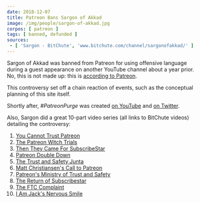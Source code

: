 ```yaml
---
date: 2018-12-07
title: Patreon Bans Sargon of Akkad
image: /img/people/sargon-of-akkad.jpg
corpos: [ patreon ]
tags: [ banned, defunded ]
sources:
 - [ 'Sargon - BitChute', 'www.bitchute.com/channel/sargonofakkad/' ]
---
```


Sargon of Akkad was banned from Patreon for using offensive language during a guest appearance on another YouTube channel about a year prior.
No, this is not made up: this is [according to Patreon](https://patreonhq.com/hate-speech-on-patreon-a9026e52c2cf).

This controversy set off a chain reaction of events, such as the conceptual planning of this site itself.

Shortly after, _#PatreonPurge_ was created [on YouTube](https://www.youtube.com/results?search_query=%23PatreonPurge) and [on Twitter](https://twitter.com/hashtag/PatreonPurge).

Also, Sargon did a great 10-part video series (all links to BitChute videos) detailing the controversy:
1. [You Cannot Trust Patreon](https://www.bitchute.com/video/4ThPdCicEsg/)
2. [The Patreon Witch Trials](https://www.bitchute.com/video/LkON93drONQ/)
3. [Then They Came For SubscribeStar](https://www.bitchute.com/video/qXRx98gpuRY/)
4. [Patreon Double Down](https://www.bitchute.com/video/m0K-A10iJC0/)
5. [The Trust and Safety Junta](https://www.bitchute.com/video/i12rFRbNYBk/)
6. [Matt Christiansen's Call to Patreon](https://www.bitchute.com/video/7LaVUvxy2tU/)
7. [Patreon's Ministry of Trust and Safety](https://www.bitchute.com/video/1FqmC8S2aFw/)
8. [The Return of Subscribestar](https://www.bitchute.com/video/UQRsIfCJcRU/)
9. [The FTC Complaint](https://www.bitchute.com/video/s-hT6K61Efg/)
10. [I Am Jack's Nervous Smile](https://www.bitchute.com/video/kio8CEGJ_cw/)
